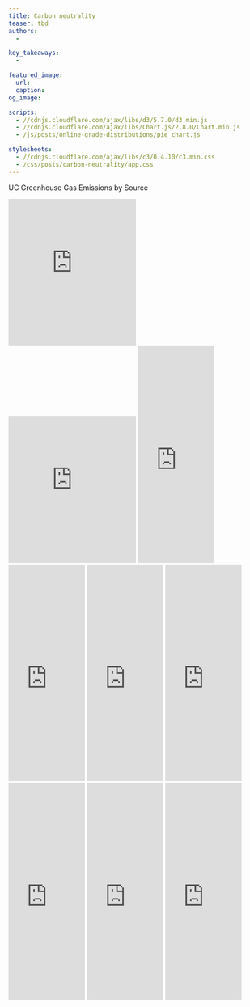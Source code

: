 ```yaml
---
title: Carbon neutrality
teaser: tbd
authors:
  -

key_takeaways:
  -

featured_image:
  url:
  caption:
og_image:

scripts:
  - //cdnjs.cloudflare.com/ajax/libs/d3/5.7.0/d3.min.js
  - //cdnjs.cloudflare.com/ajax/libs/Chart.js/2.8.0/Chart.min.js
  - /js/posts/online-grade-distributions/pie_chart.js

stylesheets:
  - //cdnjs.cloudflare.com/ajax/libs/c3/0.4.10/c3.min.css
  - /css/posts/carbon-neutrality/app.css
---
```


UC Greenhouse Gas Emissions by Source

<iframe id = "UCLA" title="UCLA Greenhouse Gas Emissions by Source (2019)" aria-label="Pie Chart" id="datawrapper-chart-5sDqJ" src="https://datawrapper.dwcdn.net/5sDqJ/6/" scrolling="no" frameborder="0" style="width: 0; min-width: 50% !important; border: none;" height="291"></iframe><script type="text/javascript">!function(){"use strict";window.addEventListener("message",(function(e){if(void 0!==e.data["datawrapper-height"]){var t=document.querySelectorAll("iframe");for(var a in e.data["datawrapper-height"])for(var r=0;r<t.length;r++){if(t[r].contentWindow===e.source)t[r].style.height=e.data["datawrapper-height"][a]+"px"}}}))}();
</script>

<iframe title="UC Merced Greenhouse Gas Emissions by Source (2017)" aria-label="Pie Chart" id="datawrapper-chart-DTcuc" src="https://datawrapper.dwcdn.net/DTcuc/8/" scrolling="no" frameborder="0" style="width: 0; min-width: 50% !important; border: none;" height="291"></iframe><script type="text/javascript">!function(){"use strict";window.addEventListener("message",(function(e){if(void 0!==e.data["datawrapper-height"]){var t=document.querySelectorAll("iframe");for(var a in e.data["datawrapper-height"])for(var r=0;r<t.length;r++){if(t[r].contentWindow===e.source)t[r].style.height=e.data["datawrapper-height"][a]+"px"}}}))}();
</script>

<iframe title="UC Berkeley (2019)" aria-label="Pie Chart" id="datawrapper-chart-s4P67" src="https://datawrapper.dwcdn.net/s4P67/5/" scrolling="no" frameborder="0" style="width: 0; min-width: 30% !important; border: none;" height="429"></iframe><script type="text/javascript">!function(){"use strict";window.addEventListener("message",(function(e){if(void 0!==e.data["datawrapper-height"]){var t=document.querySelectorAll("iframe");for(var a in e.data["datawrapper-height"])for(var r=0;r<t.length;r++){if(t[r].contentWindow===e.source)t[r].style.height=e.data["datawrapper-height"][a]+"px"}}}))}();
</script>

<iframe title="UC Davis (2017)" aria-label="Pie Chart" id="datawrapper-chart-zM2bK" src="https://datawrapper.dwcdn.net/zM2bK/5/" scrolling="no" frameborder="0" style="width: 0; min-width: 30% !important; border: none;" height="429"></iframe><script type="text/javascript">!function(){"use strict";window.addEventListener("message",(function(e){if(void 0!==e.data["datawrapper-height"]){var t=document.querySelectorAll("iframe");for(var a in e.data["datawrapper-height"])for(var r=0;r<t.length;r++){if(t[r].contentWindow===e.source)t[r].style.height=e.data["datawrapper-height"][a]+"px"}}}))}();
</script>

<iframe title="UC Irvine (2019)" aria-label="Pie Chart" id="datawrapper-chart-CLGvy" src="https://datawrapper.dwcdn.net/CLGvy/4/" scrolling="no" frameborder="0" style="width: 0; min-width: 30% !important; border: none;" height="429"></iframe><script type="text/javascript">!function(){"use strict";window.addEventListener("message",(function(e){if(void 0!==e.data["datawrapper-height"]){var t=document.querySelectorAll("iframe");for(var a in e.data["datawrapper-height"])for(var r=0;r<t.length;r++){if(t[r].contentWindow===e.source)t[r].style.height=e.data["datawrapper-height"][a]+"px"}}}))}();
</script>

<iframe title="UC Riverside (2019)" aria-label="Pie Chart" id="datawrapper-chart-Ggkky" src="https://datawrapper.dwcdn.net/Ggkky/4/" scrolling="no" frameborder="0" style="width: 0; min-width: 30% !important; border: none;" height="429"></iframe><script type="text/javascript">!function(){"use strict";window.addEventListener("message",(function(e){if(void 0!==e.data["datawrapper-height"]){var t=document.querySelectorAll("iframe");for(var a in e.data["datawrapper-height"])for(var r=0;r<t.length;r++){if(t[r].contentWindow===e.source)t[r].style.height=e.data["datawrapper-height"][a]+"px"}}}))}();
</script>

<iframe title="UC San Diego Greenhouse Gas Emissions by Source (2019)" aria-label="Pie Chart" id="datawrapper-chart-bjshS" src="https://datawrapper.dwcdn.net/bjshS/5/" scrolling="no" frameborder="0" style="width: 0; min-width: 30% !important; border: none;" height="429"></iframe><script type="text/javascript">!function(){"use strict";window.addEventListener("message",(function(e){if(void 0!==e.data["datawrapper-height"]){var t=document.querySelectorAll("iframe");for(var a in e.data["datawrapper-height"])for(var r=0;r<t.length;r++){if(t[r].contentWindow===e.source)t[r].style.height=e.data["datawrapper-height"][a]+"px"}}}))}();
</script>

<iframe title="UC Santa Barbara (2019)" aria-label="Pie Chart" id="datawrapper-chart-oeZAG" src="https://datawrapper.dwcdn.net/oeZAG/6/" scrolling="no" frameborder="0" style="width: 0; min-width: 30% !important; border: none;" height="429"></iframe><script type="text/javascript">!function(){"use strict";window.addEventListener("message",(function(e){if(void 0!==e.data["datawrapper-height"]){var t=document.querySelectorAll("iframe");for(var a in e.data["datawrapper-height"])for(var r=0;r<t.length;r++){if(t[r].contentWindow===e.source)t[r].style.height=e.data["datawrapper-height"][a]+"px"}}}))}();
</script>

<iframe title="UC Santa Cruz (2018)" aria-label="Pie Chart" id="datawrapper-chart-Fj6Jv" src="https://datawrapper.dwcdn.net/Fj6Jv/3/" scrolling="no" frameborder="0" style="width: 0; min-width: 30% !important; border: none;" height="429"></iframe><script type="text/javascript">!function(){"use strict";window.addEventListener("message",(function(e){if(void 0!==e.data["datawrapper-height"]){var t=document.querySelectorAll("iframe");for(var a in e.data["datawrapper-height"])for(var r=0;r<t.length;r++){if(t[r].contentWindow===e.source)t[r].style.height=e.data["datawrapper-height"][a]+"px"}}}))}();
</script>

<script src="https://cdn.anychart.com/releases/8.10.0/js/anychart-base.min.js"></script>
<div class = 'CarbonEmissions' style='height: 100vh'></div>
